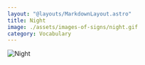 ```yaml
---
layout: "@layouts/MarkdownLayout.astro"
title: Night
image: ./assets/images-of-signs/night.gif
category: Vocabulary
---
```


![Night](@signs/night.gif)
